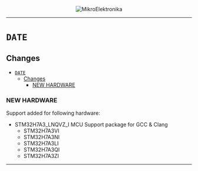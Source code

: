<p align="center">
  <img src="http://www.mikroe.com/img/designs/beta/logo_small.png?raw=true" alt="MikroElektronika"/>
</p>

---

# `DATE`

## Changes

- [`DATE`](#date)
  - [Changes](#changes)
    - [NEW HARDWARE](#new-hardware)

### NEW HARDWARE

Support added for following hardware:

+ STM32H7A3_LNQVZ_I MCU Support package for GCC & Clang
  + STM32H7A3VI
  + STM32H7A3NI
  + STM32H7A3LI
  + STM32H7A3QI
  + STM32H7A3ZI

---
